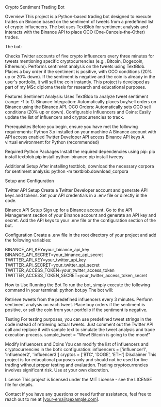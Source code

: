 Crypto Sentiment Trading Bot


Overview
This project is a Python-based trading bot designed to execute trades on Binance based on the sentiment of tweets from a predefined list of crypto influencers. 
The bot uses TextBlob for sentiment analysis and interacts with the Binance API to place OCO (One-Cancels-the-Other) trades.

The bot:

Checks Twitter accounts of five crypto influencers every three minutes for tweets mentioning specific cryptocurrencies (e.g., Bitcoin, Dogecoin, Ethereum).
Performs sentiment analysis on the tweets using TextBlob.
Places a buy order if the sentiment is positive, with OCO conditions (20% up or 20% down).
If the sentiment is negative and the coin is already in the user's portfolio, it will sell the coin instantly.
This project is developed as part of my MSc diploma thesis for research and educational purposes.

Features
Sentiment Analysis: Uses TextBlob to analyze tweet sentiment (range: -1 to 1).
Binance Integration: Automatically places buy/sell orders on Binance using the Binance API.
OCO Orders: Automatically sets OCO sell conditions (20% up or down).
Configurable Influencers and Coins: Easily update the list of influencers and cryptocurrencies to track.


Prerequisites
Before you begin, ensure you have met the following requirements:
Python 3.x installed on your machine
A Binance account with API access enabled
Twitter Developer API access
Binance API keys
A virtual environment for Python (recommended)

Required Python Packages
Install the required dependencies using pip:
pip install textblob
pip install python-binance
pip install tweepy

Additional Setup
After installing textblob, download the necessary corpora for sentiment analysis:
python -m textblob.download_corpora

Setup and Configuration

Twitter API Setup
Create a Twitter Developer account and generate API keys and tokens.
Set your API credentials in a .env file or directly in the code.

Binance API Setup
Sign up for a Binance account.
Go to the API Management section of your Binance account and generate an API key and secret.
Add the API keys to your .env file or the configuration section of the bot.

Configuration
Create a .env file in the root directory of your project and add the following variables:

BINANCE_API_KEY=your_binance_api_key
BINANCE_API_SECRET=your_binance_api_secret
TWITTER_API_KEY=your_twitter_api_key
TWITTER_API_SECRET=your_twitter_api_secret
TWITTER_ACCESS_TOKEN=your_twitter_access_token
TWITTER_ACCESS_TOKEN_SECRET=your_twitter_access_token_secret

How to Use
Running the Bot
To run the bot, simply execute the following command in your terminal:
python bot.py
The bot will:

Retrieve tweets from the predefined influencers every 3 minutes.
Perform sentiment analysis on each tweet.
Place buy orders if the sentiment is positive, or sell the coin from your portfolio if the sentiment is negative.

Testing
For testing purposes, you can use predefined tweet strings in the code instead of retrieving actual tweets. Just comment out the Twitter API call and replace it with sample text to simulate the tweet analysis and trade execution process.
sample_tweet = "Wow! Bitcoin is going to the moon!"

Modify Influencers and Coins
You can modify the list of influencers and cryptocurrencies in the bot’s configuration:
influencers = ['influencer1', 'influencer2', 'influencer3']
cryptos = ['BTC', 'DOGE', 'ETH']
Disclaimer
This project is for educational purposes only and should not be used for live trading without proper testing and evaluation. Trading cryptocurrencies involves significant risk. Use at your own discretion.

License
This project is licensed under the MIT License - see the LICENSE file for details.

Contact
If you have any questions or need further assistance, feel free to reach out to me at [your-email@example.com].

